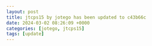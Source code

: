 ```yaml
---
layout: post
title: jtcps15 by jotego has been updated to c43b66c
date: 2024-03-02 08:26:09 +0000
categories: [jotego, jtcps15]
tags: [update]
---
```


